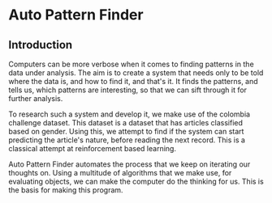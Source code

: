 # Auto Pattern Finder

## Introduction

Computers can be more verbose when it comes to finding patterns in the data under analysis.
The aim is to create a system that needs only to be told where the data is, and how to find it, and that's it.
It finds the patterns, and tells us, which patterns are interesting, so that we can sift through it for further analysis.

To research such a system and develop it, we make use of the colombia challenge dataset.
This dataset is a dataset that has articles classified based on gender. 
Using this, we attempt to find if the system can start predicting the article's nature, before reading the next record.
This is a classical attempt at reinforcement based learning.

Auto Pattern Finder automates the process that we keep on iterating our thoughts on.
Using a multitude of algorithms that we make use, for evaluating objects, we can make the computer do the thinking for us.
This is the basis for making this program.
